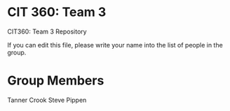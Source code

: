 CIT 360: Team 3
==================

CIT360: Team 3 Repository

If you can edit this file, please write your name into the list of people in the group.

Group Members
==============
Tanner Crook
Steve Pippen
